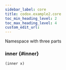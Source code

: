 ```yaml
---
sidebar_label: core
title: codox.example2.core
toc_min_heading_level: 2
toc_max_heading_level: 4
custom_edit_url:
---
```


Namespace with three parts




### inner {#inner}
``` clojure
(inner x)
```

